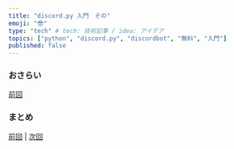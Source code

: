 ```yaml
---
title: "discord.py 入門　その"
emoji: "😎"
type: "tech" # tech: 技術記事 / idea: アイデア
topics: ["python", "discord.py", "discordbot", "無料", "入門"]
published: false
---
```


### おさらい

[前回](https://zenn.dev/yumax_panda/articles/bot-tutorial-)

### まとめ


[前回](https://zenn.dev/yumax_panda/articles/bot-tutorial-) | [次回](https://zenn.dev/yumax_panda/articles/bot-tutorial-)